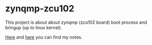 # zynqmp-zcu102
This project is about about zynqmp (zcu102 board) boot process and bringup (up to linux kernel).

[Here](./howto-zcu102.md) and [here](./atfpmu.md) you can find my notes.

